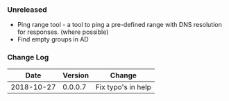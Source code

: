 ### Unreleased
- Ping range tool - a tool to ping a pre-defined range with DNS resolution for responses. (where possible)
- Find empty groups in AD


### Change Log

Date       | Version | Change
---        | ---     | ---
2018-10-27 | 0.0.0.7 | Fix typo's in help 